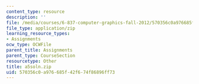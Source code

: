 ```yaml
---
content_type: resource
description: ''
file: /media/courses/6-837-computer-graphics-fall-2012/570356c0a976685f42f674f86896ff73_a5soln.zip
file_type: application/zip
learning_resource_types:
- Assignments
ocw_type: OCWFile
parent_title: Assignments
parent_type: CourseSection
resourcetype: Other
title: a5soln.zip
uid: 570356c0-a976-685f-42f6-74f86896ff73
---
```

